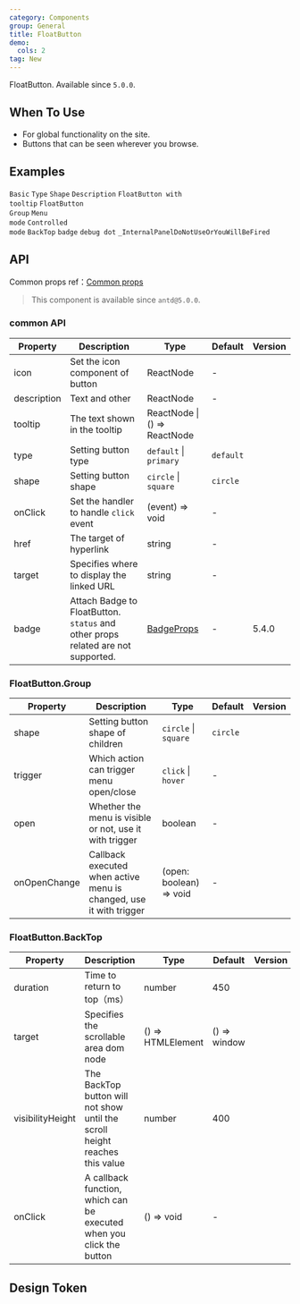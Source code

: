 ```yaml
---
category: Components
group: General
title: FloatButton
demo:
  cols: 2
tag: New
---
```


FloatButton. Available since `5.0.0`.

## When To Use

- For global functionality on the site.
- Buttons that can be seen wherever you browse.

## Examples

<!-- prettier-ignore -->
<code src="./demo/basic.tsx" iframe="360">Basic</code>
<code src="./demo/type.tsx" iframe="360">Type</code>
<code src="./demo/shape.tsx" iframe="360">Shape</code>
<code src="./demo/description.tsx" iframe="360">Description</code>
<code src="./demo/tooltip.tsx" iframe="360">FloatButton with tooltip</code>
<code src="./demo/group.tsx" iframe="360">FloatButton Group</code>
<code src="./demo/group-menu.tsx" iframe="360">Menu mode</code>
<code src="./demo/controlled.tsx" iframe="360">Controlled mode</code>
<code src="./demo/back-top.tsx" iframe="360">BackTop</code>
<code src="./demo/badge.tsx" iframe="360">badge</code>
<code src="./demo/badge-debug.tsx" iframe="360" debug>debug dot</code>
<code src="./demo/render-panel.tsx" debug>\_InternalPanelDoNotUseOrYouWillBeFired</code>

## API

Common props ref：[Common props](/docs/react/common-props)

> This component is available since `antd@5.0.0`.

### common API

| Property | Description | Type | Default | Version |
| --- | --- | --- | --- | --- |
| icon | Set the icon component of button | ReactNode | - |  |
| description | Text and other | ReactNode | - |  |
| tooltip | The text shown in the tooltip | ReactNode \| () => ReactNode |  |  |
| type | Setting button type | `default` \| `primary` | `default` |  |
| shape | Setting button shape | `circle` \| `square` | `circle` |  |
| onClick | Set the handler to handle `click` event | (event) => void | - |  |
| href | The target of hyperlink | string | - |  |
| target | Specifies where to display the linked URL | string | - |  |
| badge | Attach Badge to FloatButton. `status` and other props related are not supported. | [BadgeProps](/components/badge#api) | - | 5.4.0 |

### FloatButton.Group

| Property | Description | Type | Default | Version |
| --- | --- | --- | --- | --- |
| shape | Setting button shape of children | `circle` \| `square` | `circle` |  |
| trigger | Which action can trigger menu open/close | `click` \| `hover` | - |  |
| open | Whether the menu is visible or not, use it with trigger | boolean | - |  |
| onOpenChange | Callback executed when active menu is changed, use it with trigger | (open: boolean) => void | - |  |

### FloatButton.BackTop

| Property | Description | Type | Default | Version |
| --- | --- | --- | --- | --- |
| duration | Time to return to top（ms） | number | 450 |  |
| target | Specifies the scrollable area dom node | () => HTMLElement | () => window |  |
| visibilityHeight | The BackTop button will not show until the scroll height reaches this value | number | 400 |  |
| onClick | A callback function, which can be executed when you click the button | () => void | - |  |

## Design Token

<ComponentTokenTable component="FloatButton"></ComponentTokenTable>
